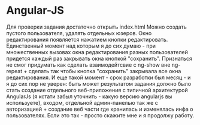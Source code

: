 # Angular-JS
Для проверки задания достаточно открыть index.html
Можно создать пустого пользователя, удалять отдельных юзеров. Окно редактирования появляется нажатием кнопки редактировать. 
Единственный момент над которым я до сих думаю - при множественных вызовах окна редактирования разных пользователей придется каждый раз закрывать окна кнопкой "сохранить".
Признаться не смог придумать как сделать взаимодейтсвие с ng-show вне ng-repeat + сделать так чтобы кнопка "сохранить" закрывала все окна редактирования.
И еще такой момент - срок разработки был месяц - и я до сих пор не уверен: быть может результатом задания должно было стать создание отдельного веб-приложения с типичной архитектурой AngularJs (я кстати забыл уточнить - какую версию angularjs вы используете), входом, отдельной админ-панелью так же с авторизацией + создание веб части где хранилась и изменялась инфа о пользователях. 
Если это так - просто скажите мне и я продолжу работу.
